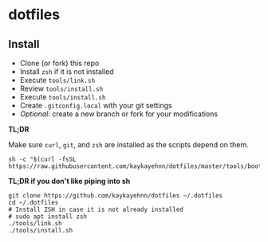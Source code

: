 # dotfiles

## Install

- Clone (or fork) this repo
- Install `zsh` if it is not installed
- Execute `tools/link.sh`
- Review `tools/install.sh`
- Execute `tools/install.sh`
- Create `.gitconfig.local` with your git settings
- _Optional_: create a new branch or fork for your modifications

**TL;DR**

Make sure `curl`, `git`, and `zsh` are installed as the scripts depend on them.

```shell
sh -c "$(curl -fsSL https://raw.githubusercontent.com/kaykayehnn/dotfiles/master/tools/bootstrap.sh)"
```

**TL;DR if you don't like piping into sh**

```shell
git clone https://github.com/kaykayehnn/dotfiles ~/.dotfiles
cd ~/.dotfiles
# Install ZSH in case it is not already installed
# sudo apt install zsh
./tools/link.sh
./tools/install.sh
```

